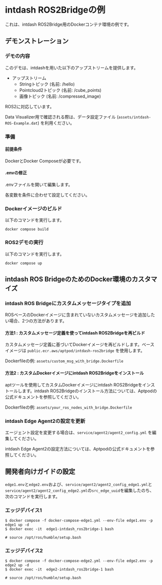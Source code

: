 # intdash ROS2Bridgeの例

これは、intdash ROS2Bridge用のDockerコンテナ環境の例です。

## デモンストレーション

### デモの内容

このデモは、intdashを用いた以下のアップストリームを提供します。

- アップストリーム
  - Stringトピック (名前: /hello)
  - Pointcloud2トピック (名前: /cube_points)
  - 画像トピック (名前: /compressed_image)

ROS2に対応しています。

Data Visualizer用で確認される際は、データ設定ファイル (`assets/intdash-ROS-Example.dat`) を利用ください。

### 準備

#### 前提条件

DockerとDocker Composeが必要です。

#### .envの修正

.envファイルを開いて編集します。

各変数を条件に合わせて設定してください。

### Dockerイメージのビルド

以下のコマンドを実行します。

```
docker compose build
```

### ROS2デモの実行

以下のコマンドを実行します。

```
docker compose up
```

## intdash ROS BridgeのためのDocker環境のカスタマイズ

### intdash ROS Bridgeにカスタムメッセージタイプを追加

ROSベースのDockerイメージに含まれていないカスタムメッセージを追加したい場合、2つの方法があります。

#### 方法1 : カスタムメッセージ定義を使ってintdash ROS2Bridgeを再ビルド

カスタムメッセージ定義に基づいてDockerイメージを再ビルドします。ベースイメージは `public.ecr.aws/aptpod/intdash-ros2bridge` を使用します。

Dockerfileの例: `assets/custom_msg_with_bridge.Dockerfile`

#### 方法2 : カスタムDockerイメージにintdash ROS2Bridgeをインストール

aptツールを使用してカスタムDockerイメージにintdash ROS2Bridgeをインストールします。intdash ROS2Bridgeのインストール方法については、Aptpodの公式ドキュメントを参照してください。

Dockerfileの例: `assets/your_ros_nodes_with_bridge.Dockerfile`

### intdash Edge Agent2の設定を更新

エージェント設定を変更する場合は、`service/agent2/agent2_config.yml` を編集してください。

intdash Edge Agent2の設定方法については、Aptpodの公式ドキュメントを参照してください。

## 開発者向けガイドの設定

`edge1.env`と`edge2.env`および、`service/agent2/agent2_config_edge1.yml`と`service/agent2/agent2_config_edge2.yml`の`src_edge_uuid`を編集したのち、次のコマンドを実行します。

### エッジデバイス1

``` 
$ docker compose -f docker-compose-edge1.yml --env-file edge1.env -p edge1 up -d
$ docker exec -it  edge1-intdash_ros2bridge-1 bash

# source /opt/ros/humble/setup.bash 
```

### エッジデバイス2

```
$ docker compose -f docker-compose-edge2.yml --env-file edge2.env -p edge2 up -d
$ docker exec -it  edge2-intdash_ros2bridge-1 bash

# source /opt/ros/humble/setup.bash 
```
